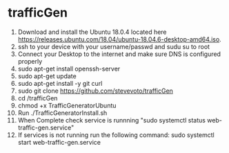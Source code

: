 # trafficGen
1. Download and install the Ubuntu 18.0.4 located here https://releases.ubuntu.com/18.04/ubuntu-18.04.6-desktop-amd64.iso.  
2. ssh to your device with your username/passwd and sudu su to root
3. Connect your Desktop to the internet and make sure DNS is configured properly
4. sudo apt-get install openssh-server
5. sudo apt-get update
6. sudo apt-get install -y git curl
7. sudo git clone https://github.com/stevevoto/trafficGen
8. cd /trafficGen
9. chmod +x TrafficGeneratorUbuntu 
10. Run ./TrafficGeneratorInstall.sh
11. When Complete check service is runnning "sudo systemctl status web-traffic-gen.service"
12. If services is not running run the following command: sudo systemctl start web-traffic-gen.service
